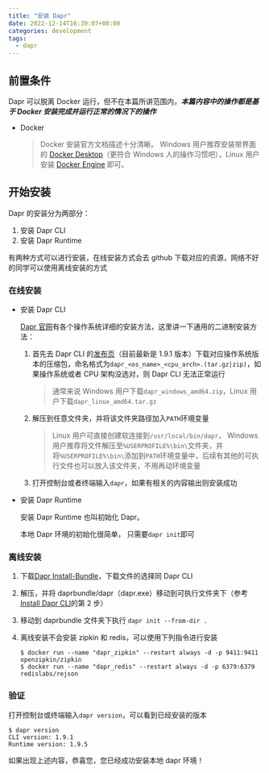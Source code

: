 ```yaml
---
title: "安装 Dapr"
date: 2022-12-14T16:39:07+08:00
categories: development
tags:
  - dapr
---
```


## 前置条件

Dapr 可以脱离 Docker 运行，但不在本篇所讲范围内，**_本篇内容中的操作都是基于 Docker 安装完成并运行正常的情况下的操作_**

- Docker
  > Docker 安装官方文档描述十分清晰。 Windows 用户推荐安装带界面的 [Docker Desktop](https://docs.docker.com/desktop/install/windows-install/)（更符合 Windows 人的操作习惯吧），Linux 用户安装 [Docker Engine](https://docs.docker.com/engine/install/) 即可。

## 开始安装

Dapr 的安装分为两部分：

1. 安装 Dapr CLI
2. 安装 Dapr Runtime

有两种方式可以进行安装，在线安装方式会去 github 下载对应的资源，网络不好的同学可以使用离线安装的方式

### 在线安装

- 安装 Dapr CLI

  [Dapr 官网](https://docs.dapr.io/getting-started/install-dapr-cli/)有各个操作系统详细的安装方法，这里讲一下通用的二进制安装方法：

  1. 首先去 Dapr CLI 的[发布页](https://github.com/dapr/cli/releases/tag/v1.9.1)（目前最新是 1.9.1 版本）下载对应操作系统版本的压缩包，命名格式为`dapr_<os_name>_<cpu_arch>.(tar.gz|zip)`，如果操作系统或者 CPU 架构没选对，则 Dapr CLI 无法正常运行
     > 通常来说 Windows 用户下载`dapr_windows_amd64.zip`，Linux 用户下载`dapr_linux_amd64.tar.gz`
  2. 解压到任意文件夹，并将该文件夹路径加入`PATH`环境变量
     > Linux 用户可直接创建软连接到`/usr/local/bin/dapr`， Windows 用户推荐将文件解压至`%USERPROFILE%\bin\`文件夹，并将`%USERPROFILE%\bin\`添加到`PATH`环境变量中，后续有其他的可执行文件也可以放入该文件夹，不用再动环境变量
  3. 打开控制台或者终端输入`dapr`，如果有相关的内容输出则安装成功

- 安装 Dapr Runtime

  安装 Dapr Runtime 也叫初始化 Dapr。

  本地 Dapr 环境的初始化很简单， 只需要`dapr init`即可

### 离线安装

1. 下载[Dapr Install-Bundle](https://github.com/dapr/installer-bundle/releases/tag/v1.9.5)，下载文件的选择同 Dapr CLI
2. 解压，并将 daprbundle/dapr（dapr.exe）移动到可执行文件夹下（参考[Install Dapr CLI](#Install-Dapr-CLI)的第 2 步）
3. 移动到 daprbundle 文件夹下执行 `dapr init --from-dir .`
4. 离线安装不会安装 zipkin 和 redis，可以使用下列指令进行安装

   ```shell
   $ docker run --name "dapr_zipkin" --restart always -d -p 9411:9411 openzipkin/zipkin
   $ docker run --name "dapr_redis" --restart always -d -p 6379:6379 redislabs/rejson
   ```

### 验证

打开控制台或终端输入`dapr version`，可以看到已经安装的版本

```shell
$ dapr version
CLI version: 1.9.1
Runtime version: 1.9.5
```

如果出现上述内容，恭喜您，您已经成功安装本地 dapr 环境！
